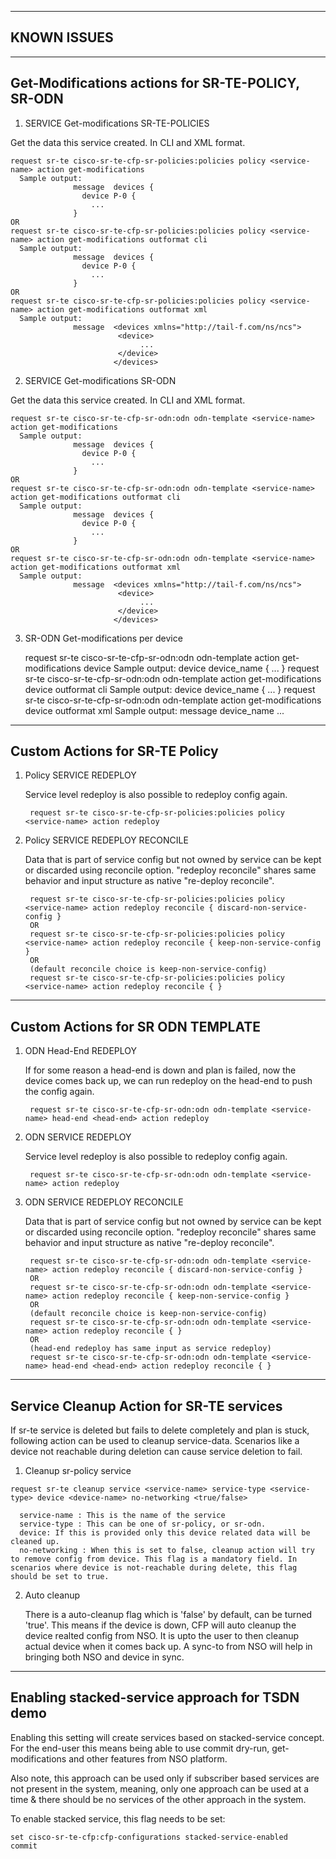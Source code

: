 ---------------------------------------------------------
KNOWN ISSUES
---------------------------------------------------------

----------------------------------------------------------------------------
Get-Modifications actions for SR-TE-POLICY, SR-ODN
----------------------------------------------------------------------------
1. SERVICE Get-modifications SR-TE-POLICIES

  Get the data this service created. In CLI and XML format.

    request sr-te cisco-sr-te-cfp-sr-policies:policies policy <service-name> action get-modifications
      Sample output:
                  message  devices {
                    device P-0 {
                      ...
                  }
    OR
    request sr-te cisco-sr-te-cfp-sr-policies:policies policy <service-name> action get-modifications outformat cli
      Sample output:
                  message  devices {
                    device P-0 {
                      ...
                  }
    OR
    request sr-te cisco-sr-te-cfp-sr-policies:policies policy <service-name> action get-modifications outformat xml
      Sample output:
                  message  <devices xmlns="http://tail-f.com/ns/ncs">
                            <device>
                                 ...
                            </device>
                           </devices>

2. SERVICE Get-modifications SR-ODN

  Get the data this service created. In CLI and XML format.

    request sr-te cisco-sr-te-cfp-sr-odn:odn odn-template <service-name> action get-modifications
      Sample output:
                  message  devices {
                    device P-0 {
                      ...
                  }
    OR
    request sr-te cisco-sr-te-cfp-sr-odn:odn odn-template <service-name> action get-modifications outformat cli
      Sample output:
                  message  devices {
                    device P-0 {
                      ...
                  }
    OR
    request sr-te cisco-sr-te-cfp-sr-odn:odn odn-template <service-name> action get-modifications outformat xml
      Sample output:
                  message  <devices xmlns="http://tail-f.com/ns/ncs">
                            <device>
                                 ...
                            </device>
                           </devices>

3. SR-ODN Get-modifications per device

    request sr-te cisco-sr-te-cfp-sr-odn:odn odn-template <service-name> action get-modifications device <device-name>
    Sample output:
                  device device_name {
                      ...
                  }
    request sr-te cisco-sr-te-cfp-sr-odn:odn odn-template <service-name> action get-modifications device <device-name> outformat cli
        Sample output:
                  device device_name {
                      ...
                  }
    request sr-te cisco-sr-te-cfp-sr-odn:odn odn-template <service-name> action get-modifications device <device-name> outformat xml
          Sample output:
                  message <device>
                            <name>device_name</name>
                                 ...
                            </device>

---------------------------------------------------------
Custom Actions for SR-TE Policy
---------------------------------------------------------
1. Policy SERVICE REDEPLOY

    Service level redeploy is also possible to redeploy config again.

        request sr-te cisco-sr-te-cfp-sr-policies:policies policy <service-name> action redeploy
        
2. Policy SERVICE REDEPLOY RECONCILE

    Data that is part of service config but not owned by service can be kept or discarded using reconcile option.
    "redeploy reconcile" shares same behavior and input structure as native "re-deploy reconcile".
  
        request sr-te cisco-sr-te-cfp-sr-policies:policies policy <service-name> action redeploy reconcile { discard-non-service-config }
        OR
        request sr-te cisco-sr-te-cfp-sr-policies:policies policy <service-name> action redeploy reconcile { keep-non-service-config }
        OR 
        (default reconcile choice is keep-non-service-config)
        request sr-te cisco-sr-te-cfp-sr-policies:policies policy <service-name> action redeploy reconcile { }



---------------------------------------------------------
Custom Actions for SR ODN TEMPLATE
---------------------------------------------------------
1. ODN Head-End REDEPLOY

    If for some reason a head-end is down and plan is failed, now the device comes back up, we can run redeploy on the head-end to push the config again.

        request sr-te cisco-sr-te-cfp-sr-odn:odn odn-template <service-name> head-end <head-end> action redeploy

2. ODN SERVICE REDEPLOY

    Service level redeploy is also possible to redeploy config again.

        request sr-te cisco-sr-te-cfp-sr-odn:odn odn-template <service-name> action redeploy
    
3. ODN SERVICE REDEPLOY RECONCILE

    Data that is part of service config but not owned by service can be kept or discarded using reconcile option.
    "redeploy reconcile" shares same behavior and input structure as native "re-deploy reconcile".
  
        request sr-te cisco-sr-te-cfp-sr-odn:odn odn-template <service-name> action redeploy reconcile { discard-non-service-config }
        OR
        request sr-te cisco-sr-te-cfp-sr-odn:odn odn-template <service-name> action redeploy reconcile { keep-non-service-config }
        OR 
        (default reconcile choice is keep-non-service-config)
        request sr-te cisco-sr-te-cfp-sr-odn:odn odn-template <service-name> action redeploy reconcile { }
        OR
        (head-end redeploy has same input as service redeploy)
        request sr-te cisco-sr-te-cfp-sr-odn:odn odn-template <service-name> head-end <head-end> action redeploy reconcile { }

---------------------------------------------------------
Service Cleanup Action for SR-TE services
---------------------------------------------------------

If sr-te service is deleted but fails to delete completely and plan is stuck, following action can be used to cleanup service-data.
Scenarios like a device not reachable during deletion can cause service deletion to fail.

  1. Cleanup sr-policy service

    request sr-te cleanup service <service-name> service-type <service-type> device <device-name> no-networking <true/false>

      service-name : This is the name of the service
      service-type : This can be one of sr-policy, or sr-odn.
      device: If this is provided only this device related data will be cleaned up.
      no-networking : When this is set to false, cleanup action will try to remove config from device. This flag is a mandatory field. In scenarios where device is not-reachable during delete, this flag should be set to true.

  2. Auto cleanup

      There is a auto-cleanup flag which is 'false' by default, can be turned 'true'. This means if the device is down, CFP will auto cleanup the device realted config from NSO. It is upto the user to then cleanup actual device when it comes back up. A sync-to from NSO will help in bringing both NSO and device in sync.

---------------------------------------------------------
Enabling stacked-service approach for TSDN demo
---------------------------------------------------------

Enabling this setting will create services based on stacked-service concept. For the end-user this means being able to use commit dry-run, get-modifications and other features from NSO platform.

Also note, this approach can be used only if subscriber based services are not present in the system, meaning, only one approach can be used at a time & there should be no services of the other approach in the system.

To enable stacked service, this flag needs to be set:

    set cisco-sr-te-cfp:cfp-configurations stacked-service-enabled
    commit

